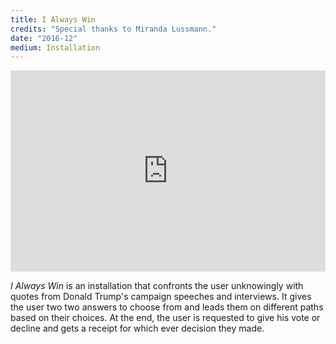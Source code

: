 ```yaml
---
title: I Always Win
credits: "Special thanks to Miranda Lussmann."
date: "2016-12"
medium: Installation
---
```

<div class="full">

<div style="padding:56.25% 0 4vw 0;position:relative;"><iframe src="https://player.vimeo.com/video/410983869?color=ff0000&title=0&byline=0&portrait=0" style="position:absolute;top:0;left:0;width:100%;height:100%;" frameborder="0" allow="autoplay; fullscreen" allowfullscreen></iframe></div><script src="https://player.vimeo.com/api/player.js"></script>

</div>

<i>I Always Win</i> is an installation that confronts the user unknowingly with quotes from Donald Trump's campaign speeches and interviews. It gives the user two two answers to choose from and leads them on different paths based on their choices. At the end, the user is requested to give his vote or decline and gets a receipt for which ever decision they made.
